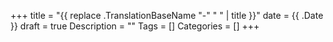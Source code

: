 +++
title = "{{ replace .TranslationBaseName "-" " " | title }}"
date = {{ .Date }}
draft = true
Description = ""
Tags = []
Categories = []
+++
